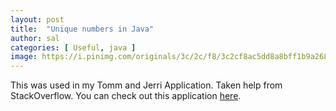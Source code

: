 ```yaml
---
layout: post
title:  "Unique numbers in Java"
author: sal
categories: [ Useful, java ]
image: https://i.pinimg.com/originals/3c/2c/f8/3c2cf8ac5dd8a8bff1b9a26822d772e8.png
---
```

<script src="https://gist.github.com/Bharathbrothers/965fd4244e3137669379c1392ddf1f5a.js"></script>
This was used in my Tomm and Jerri Application. Taken help from StackOverflow.
You can check out this application [here](https://play.google.com/store/apps/details?id=com.starks.tom_jerry).
